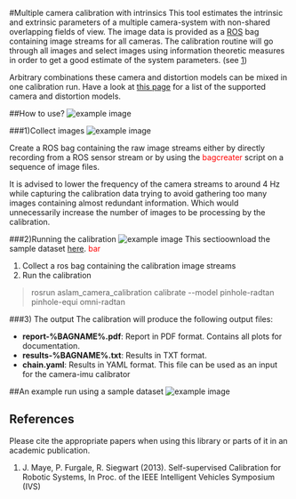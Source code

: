 #Multiple camera calibration with intrinsics
This tool estimates the intrinsic and extrinsic parameters of a multiple camera-system with non-shared overlapping fields of view. The image data is provided as a [ROS](https://www.ros.org) bag containing image streams for all cameras. The calibration routine will go through all images and select images using information theoretic measures in order to get a good estimate of the system parameters. (see [1](#jmaye))

Arbitrary combinations these camera and distortion models can be mixed in one calibration run. Have a look at [this page](supported-models) for a list of the supported camera and distortion models.

##How to use?
![example image](https://raw.githubusercontent.com/wiki/schneith/Kalibr-test/images/todo.gif)

###1)Collect images
![example image](https://raw.githubusercontent.com/wiki/schneith/Kalibr-test/images/todo.gif)

Create a ROS bag containing the raw image streams either by directly recording from a ROS sensor stream or by using the <font color='red'>bagcreater</font> script on a sequence of image files.

It is advised to lower the frequency of the camera streams to around 4 Hz while capturing the calibration data trying to avoid gathering too many images containing almost redundant information. Which would unnecessarily increase the number of images to be processing by the calibration.


###2)Running the calibration
![example image](https://raw.githubusercontent.com/wiki/schneith/Kalibr-test/images/todo.gif)
This sectioownload the sample dataset [here](http://awsome-link).
<font color='red'>bar</font>
1. Collect a ros bag containing the calibration image streams
2. Run the calibration
> rosrun aslam_camera_calibration calibrate --model pinhole-radtan pinhole-equi omni-radtan

###3) The output
The calibration will produce the following output files:

* **report-%BAGNAME%.pdf**: Report in PDF format. Contains all plots for documentation.
* **results-%BAGNAME%.txt**: Results in TXT format.
* **chain.yaml**: Results in YAML format. This file can be used as an input for the camera-imu calibrator

##An example run using a sample dataset
![example image](https://raw.githubusercontent.com/wiki/schneith/Kalibr-test/images/todo.gif)

## References
Please cite the appropriate papers when using this library or parts of it in an academic publication.

1. <a name="jmaye"></a> J. Maye, P. Furgale, R. Siegwart (2013). Self-supervised Calibration for Robotic Systems, In Proc. of the IEEE Intelligent Vehicles Symposium (IVS)


